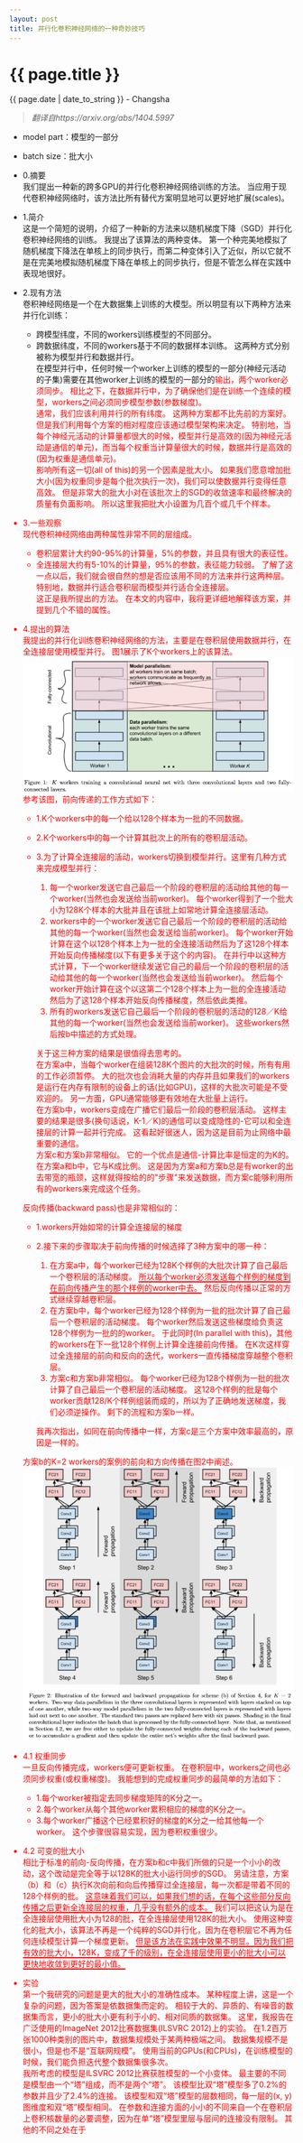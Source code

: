 ```yaml
---
layout: post  
title: 并行化卷积神经网络的一种奇妙技巧  
---
```


{{ page.title }}
================

<p class="meta">{{ page.date | date_to_string }} - Changsha</p>  

> _翻译自https://arxiv.org/abs/1404.5997_

+ model part：模型的一部分
+ batch size：批大小

+ 0.摘要  
我们提出一种新的跨多GPU的并行化卷积神经网络训练的方法。
当应用于现代卷积神经网络时，该方法比所有替代方案明显地可以更好地扩展(scales)。
+ 1.简介  
这是一个简短的说明，介绍了一种新的方法来以随机梯度下降（SGD）并行化卷积神经网络的训练。
我提出了该算法的两种变体。
第一个种完美地模拟了随机梯度下降法在单核上的同步执行，而第二种变体引入了近似，所以它就不是在完美地模拟随机梯度下降在单核上的同步执行，但是不管怎么样在实践中表现地很好。
+ 2.现有方法  
卷积神经网络是一个在大数据集上训练的大模型。所以明显有以下两种方法来并行化训练：  
  + 跨模型纬度，不同的workers训练模型的不同部分。
  + 跨数据纬度，不同的workers基于不同的数据样本训练。
这两种方式分别被称为模型并行和数据并行。  
在模型并行中，任何时候一个worker上训练的模型的一部分(神经元活动的子集)需要在其他worker上训练的模型的一部分的<font color="red">输出，两个worker必须同步<font>。
相比之下，在数据并行中，为了确保他们是在训练一个连续的模型，<font red="color">workers之间必须同步模型参数(参数梯度)<font>。  
通常，我们应该利用并行的所有纬度。
这两种方案都不比先前的方案好。
但是我们利用每个方案的相对程度应该通过模型架构来决定。
特别地，当每个神经元活动的计算量都很大的时候，模型并行是高效的(因为神经元活动是通信的单元)，而当每个权重当计算量很大的时候，数据并行是高效的(因为权重是通信单元)。  
影响所有这一切(all of this)的另一个因素是批大小。
如果我们愿意增加批大小(因为权重同步是每个批次执行一次)，我们可以使数据并行变得任意高效。
但是非常大的批大小对在该批次上的SGD的收敛速率和最终解决的质量有负面影响。
所以这里我把批大小设置为几百个或几千个样本。
+ 3.一些观察  
现代卷积神经网络由两种属性非常不同的层组成。
  + 卷积层累计大约90-95%的计算量，5%的参数，并且具有很大的表征性。
  + 全连接层大约有5-10%的计算量，95%的参数，表征能力较弱。
了解了这一点以后，我们就会很自然的想是否应该用不同的方法来并行这两种层。
特别地，数据并行适合卷积层而模型并行适合全连接层。  
这正是我所提出的方法。
在本文的内容中，我将更详细地解释该方案，并提到几个不错的属性。
+ 4.提出的算法  
我提出的并行化训练卷积神经网络的方法，主要是在卷积层使用数据并行，在全连接层使用模型并行。
图1展示了K个workers上的该算法。  
![avatar](/images/posts/2019-03-14/parallelize-cnn-1.png)  
参考该图，前向传递的工作方式如下：
  + 1.K个workers中的每一个给以128个样本为一批的不同数据。
  + 2.K个workers中的每一个计算其批次上的所有的卷积层活动。
  + 3.为了计算全连接层的活动，workers切换到模型并行。这里有几种方式来完成模型并行：
    1. 每一个worker发送它自己最后一个阶段的卷积层的活动给其他的每一个worker(当然也会发送给当前worker)。
    每个worker得到了一个批大小为128K个样本的大批并且在该批上如常地计算全连接层活动。
    2. workers中的一个worker发送它自己最后一个阶段的卷积层的活动给其他的每一个worker(当然也会发送给当前worker)。
    每个worker开始计算在这个以128个样本上为一批的全连接活动然后为了这128个样本开始反向传播梯度(以下有更多关于这个的内容)。
    在并行中以这种方式计算，下一个worker继续发送它自己的最后一个阶段的卷积层的活动给其他的每一个worker(当然也会发送给当前worker)。
    然后每个worker开始计算在这个以这第二个128个样本上为一批的全连接活动然后为了这128个样本开始反向传播梯度，然后依此类推。
    3. 所有的workers发送它自己最后一个阶段的卷积层的活动的128／K给其他的每一个worker(当然也会发送给当前worker)。
    这些workers然后按b中描述的方式处理。
    
    关于这三种方案的结果是很值得去思考的。  
    在方案a中，当每个worker在组装128K个图片的大批次的时候，所有有用的工作必须暂停。
    大的批次也会消耗大量的内存并且如果我们的workers是运行在内存有限制的设备上的话(比如GPU)，这样的大批次可能是不受欢迎的。
    另一方面，GPU通常能够更有效地在大批量上运行。  
    在方案b中，workers变成在广播它们最后一阶段的卷积层活动。
    这样主要的结果是很多(换句话说，K-1／K)的通信可以变成隐性的-它可以和全连接层的计算一起并行完成。
    这看起好很迷人，因为这是目前为止网络中最重要的通信。  
    方案c和方案b非常相似。
    它的一个优点是通信-计算比率是恒定的为K的。
    在方案a和b中，它与K成比例。
    这是因为方案a和方案b总是有worker的出去带宽的瓶颈，这样就得按给的的"步骤"来发送数据，而方案c能够利用所有的workers来完成这个任务。
    
  反向传播(backward pass)也是非常相似的：
  + 1.workers开始如常的计算全连接层的梯度
  + 2.接下来的步骤取决于前向传播的时候选择了3种方案中的哪一种：
    1. 在方案a中，每个worker已经为128K个样例的大批次计算了自己最后一个卷积层的活动梯度。
    <span style="border-bottom:2px solid red;">所以每个worker必须发送每个样例的梯度到在前向传播产生的那个样例的worker中去。</span>
    然后反向传播以正常的方式继续穿越卷积层。
    2. 在方案b中，每个worker已经为128个样例为一批的批次计算了自己最后一个卷积层的活动梯度。
    每个worker然后发送这些梯度给负责这128个样例为一批的的worker。
    于此同时(In parallel with this)，其他的workers在下一批128个样例上计算全连接前向传播。
    在K次这样穿过全连接层的前向和反向的迭代，workers一直传播梯度穿越整个卷积层。
    3. 方案c和方案b非常相似。
    每个worker已经为128个样例为一批的批次计算了自己最后一个卷积层的活动梯度。
    <span style="order-bottom:2px solid red;">这128个样例的批是每个worker贡献128/K个样例组装而成的，所以为了正确地发送梯度，我们必须逆操作。</span>
    剩下的流程和方案b一样。
    
    我再次指出，如同在前向传播中一样，方案c是三个方案中效率最高的，原因是一样的。
    
  方案b的K=2 workers的案例的前向和方向传播在图2中阐述。  
  ![avatar](/images/posts/2019-03-14/parallelize-cnn-2.png)
  
+ 4.1 权重同步  
<span style="order-bottom:2px solid red;">一旦反向传播完成，workers便可更新权重。</span>
在卷积层中，workers之间也必须同步权重(或权重梯度)。
我能想到的完成权重同步的最简单的方法如下：
  + 1.每个worker被指定去同步梯度矩阵的K分之一。
  + 2.每个worker从每个其他worker累积相应的梯度的K分之一。
  + 3.每个worker广播这个已经累积好的梯度的K分之一给其他每一个worker。
这个步骤很容易实现，因为卷积权重很少。
+ 4.2 可变的批大小  
相比于标准的前向-反向传播，在方案b和c中我们所做的只是一个小小的改动，这个改动是完全等于以128K的批大小运行同步的SGD。
另请注意，方案（b）和（c）执行K次向前和向后传播穿过全连接层，每一次都是带着不同的128个样例的批。
<span style="border-bottom:2px solid red;">这意味着我们可以，如果我们想的话，在每个这些部分反向传播之后更新全连接层的权重，几乎没有额外的成本。</span>
我们可以把这认为是在全连接层使用批大小为128的批，在全连接层使用128K的批大小。
使用这种变化的批大小，该算法不再是一个纯粹的SGD并行化，因为在卷积层它不再为任何连续模型计算一个梯度更新。
<span style="border-bottom:2px solid red;">但是该方法在实践中效果不明显。因为我们把有效的批大小，128K，变成了千的级别，在全连接层使用更小的批大小可以更快地收敛到更好的最小值。</span>
+ 实验  
第一个我研究的问题是更大的批大小的准确性成本。
某种程度上讲，这是一个复杂的问题，因为答案是依数据集而定的。
相较于大的、异质的、有噪音的数据集而言，更小的批大小更有利于小的、相对同质的数据集。
这里，我报告在广泛使用的ImageNet 2012比赛数据集(ILSVRC 2012)上的实验。
在1.2百万张1000种类别的图片中，数据集规模处于某两种极端之间。
数据集规模不是很小，但是也不是“互联网规模”。
使用当前的GPUs(和CPUs)，在训练模型的时候，我们能负担迭代整个数据集很多次。  
我所考虑的模型是ILSVRC 2012比赛获胜模型的一个小变体。
最主要的不同是模型由一个“塔”组成，而不是两个“塔”。
该模型比双“塔”模型多了0.2%的参数并且少了2.4%的连接。
该模型和双“塔”模型的层数相同，每一层的(x, y)图维度和双“塔”模型相同。
在参数和连接方面的小小的不同来自一个在卷积层上卷积核数量的必要调整，因为在单“塔”模型里层与层间的连接没有限制。
其他的不同之处在于